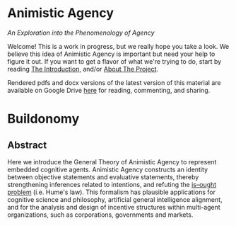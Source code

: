 # Animistic Agency

*An Exploration into the Phenomenology of Agency*

Welcome! This is a work in progress, but we really hope you take a look. We believe this idea of
Animistic Agency is important but need your help to figure it out. If you want to get a flavor of
what we're trying to do, start by reading [The Introduction](01_introduction.md), and/or [About The
Project](90_about_the_project.md).

Rendered pdfs and docx versions of the latest version of this material are available on Google Drive
[here](https://drive.google.com/drive/folders/1vl8terNuL_oIVURV5qxjGZm10AfuYbpu?usp=sharing) for
reading, commenting, and sharing.

# Buildonomy



## Abstract

Here we introduce the General Theory of Animistic Agency to represent embedded cognitive
agents. Animistic Agency constructs an identity between objective statements and evaluative
statements, thereby strengthening inferences related to intentions, and refuting the [is–ought
problem](https://en.wikipedia.org/wiki/Is%E2%80%93ought_problem) (i.e. Hume's law). This formalism
has plausible applications for cognitive science and philosophy, artificial general intelligence
alignment, and for the analysis and design of incentive structures within multi-agent organizations,
such as corporations, governments and markets.
